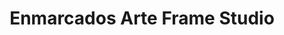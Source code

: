 ---
title: "Enmarcados Arte Frame Studio"
url: /san-juan/enmarcados-arte-frame-studio/
shop: Rahmen
---